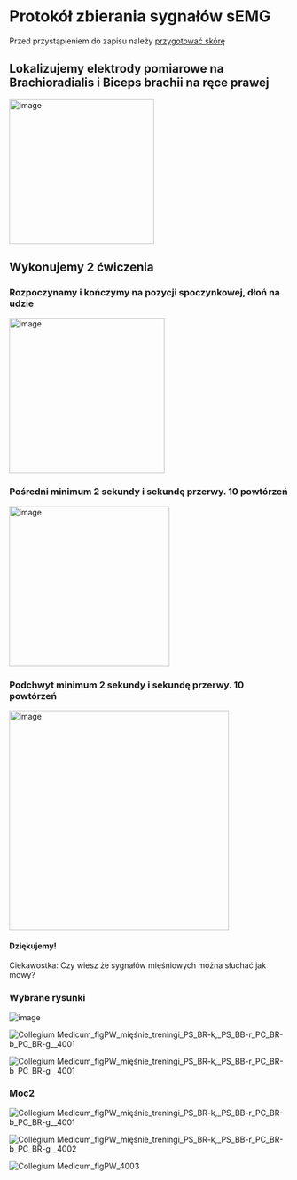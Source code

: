 # Protokół zbierania sygnałów sEMG
Przed przystąpieniem do zapisu należy [przygotować skórę](https://github.com/informacja/EMG/tree/master/matlab/instrukcja#przygotowanie-przed-zbieraniem-sygnałów)

## Lokalizujemy elektrody pomiarowe na Brachioradialis i Biceps brachii na ręce prawej

<img width="261" alt="image" src="https://github.com/informacja/Collegium-Medicum/assets/22752828/044fb5e8-9f01-400b-a3d0-a1566b6f646c">

## Wykonujemy 2 ćwiczenia

### Rozpoczynamy i kończymy na pozycji spoczynkowej, dłoń na udzie

<img width="280" alt="image" src="https://github.com/informacja/Collegium-Medicum/assets/22752828/42396592-c57e-4771-8dc1-cf978aaa3f2e">


### Pośredni minimum 2 sekundy i sekundę przerwy. 10 powtórzeń

<img width="289" alt="image" src="https://github.com/informacja/Collegium-Medicum/assets/22752828/27bdfe67-8179-46ce-b7e4-1ea65c386a75">


### Podchwyt minimum 2 sekundy i sekundę przerwy. 10 powtórzeń

<img width="396" alt="image" src="https://github.com/informacja/Collegium-Medicum/assets/22752828/992fe2cb-2b99-41e1-a839-e91857de30e8">


#### Dziękujemy!
Ciekawostka:
Czy wiesz że sygnałów mięśniowych można słuchać jak mowy?

### Wybrane rysunki
![image](https://github.com/informacja/Collegium-Medicum/assets/22752828/dc90e562-ad5d-4fc0-b39c-7229e688b7cb)

![Collegium Medicum_figPW_mięśnie_treningi_PS_BR-k,_PS_BB-r_PC_BR-b_PC_BR-g__4001](https://github.com/informacja/Collegium-Medicum/assets/22752828/f9b3ed24-9e9f-4da4-b697-09f92dbe0fb4)

![Collegium Medicum_figPW_mięśnie_treningi_PS_BR-k,_PS_BB-r_PC_BR-b_PC_BR-g__4001](https://github.com/informacja/Collegium-Medicum/assets/22752828/e7d7af69-dd05-4609-9d38-58195d7f9eb9)
### Moc2
![Collegium Medicum_figPW_mięśnie_treningi_PS_BR-k,_PS_BB-r_PC_BR-b_PC_BR-g__4001](https://github.com/informacja/Collegium-Medicum/assets/22752828/0ee8d68f-e5d9-43f6-8d50-8ed5f944c83a)

![Collegium Medicum_figPW_mięśnie_treningi_PS_BR-k,_PS_BB-r_PC_BR-b_PC_BR-g__4002](https://github.com/informacja/Collegium-Medicum/assets/22752828/941510bd-a01a-42ca-b5f6-426b97f8751f)

![Collegium Medicum_figPW_4003](https://github.com/informacja/Collegium-Medicum/assets/22752828/3c417af5-54a6-4009-b350-72453b6d7115)
